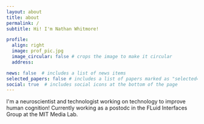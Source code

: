 ```yaml
---
layout: about
title: about
permalink: /
subtitle: Hi! I'm Nathan Whitmore! 

profile:
  align: right
  image: prof_pic.jpg
  image_circular: false # crops the image to make it circular
  address: 

news: false  # includes a list of news items
selected_papers: false # includes a list of papers marked as "selected={true}"
social: true  # includes social icons at the bottom of the page
---
```


I'm a neuroscientist and technologist working on technology to improve human cognition! Currently working as a postodc in the FLuid Interfaces Group at the MIT Media Lab.
